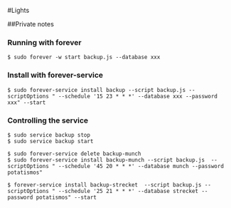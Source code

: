 #Lights

##Private notes

### Running with **forever**

	$ sudo forever -w start backup.js --database xxx

### Install with **forever-service**

	$ sudo forever-service install backup --script backup.js --scriptOptions " --schedule '15 23 * * *' --database xxx --password xxx" --start

### Controlling the service

	$ sudo service backup stop
	$ sudo service backup start

	$ sudo forever-service delete backup-munch
	$ sudo forever-service install backup-munch --script backup.js  --scriptOptions " --schedule '45 20 * * *' --database munch --password potatismos"

	$ forever-service install backup-strecket  --script backup.js --scriptOptions " --schedule '25 21 * * *' --database strecket --password potatismos" --start
